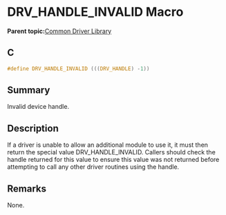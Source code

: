 # DRV\_HANDLE\_INVALID Macro

**Parent topic:**[Common Driver Library](GUID-DFB9A1FE-5BBB-4A10-A4B0-430BA7B9AF94.md)

## C

```c
#define DRV_HANDLE_INVALID (((DRV_HANDLE) -1))

```

## Summary

Invalid device handle.

## Description

If a driver is unable to allow an additional module to use it, it must then<br />return the special value DRV\_HANDLE\_INVALID. Callers should check the<br />handle returned for this value to ensure this value was not returned before<br />attempting to call any other driver routines using the handle.

## Remarks

None.

